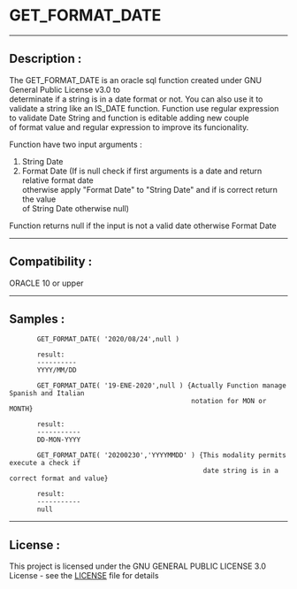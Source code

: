 # GET_FORMAT_DATE

----

## Description :

The GET_FORMAT_DATE is an oracle sql function created under GNU General Public License v3.0 to  
determinate if a string is in a date format or not. You can also use it to validate a string like an IS_DATE function. Function use regular expression to validate Date String and function is editable adding new couple  
of format value and regular expression to improve its funcionality. 

Function have two input arguments :  
1. String Date  
2. Format Date (If is null check if first arguments is a date and return relative format date  
                otherwise apply "Format Date" to "String Date" and if is correct return the value  
                of String Date otherwise null)  

Function returns null if the input is not a valid date otherwise Format Date   

----

## Compatibility :

ORACLE 10 or upper


----

## Samples :
           
           GET_FORMAT_DATE( '2020/08/24',null )

           result:
           ----------
           YYYY/MM/DD  

           GET_FORMAT_DATE( '19-ENE-2020',null ) {Actually Function manage Spanish and Italian 
                                                  notation for MON or MONTH}

           result:
           -----------
           DD-MON-YYYY  

           GET_FORMAT_DATE( '20200230','YYYYMMDD' ) {This modality permits execute a check if 
                                                     date string is in a correct format and value}

           result:
           -----------
           null  

----

## License :

This project is licensed under the GNU GENERAL PUBLIC LICENSE 3.0 License - see the [LICENSE](LICENSE) file for details
